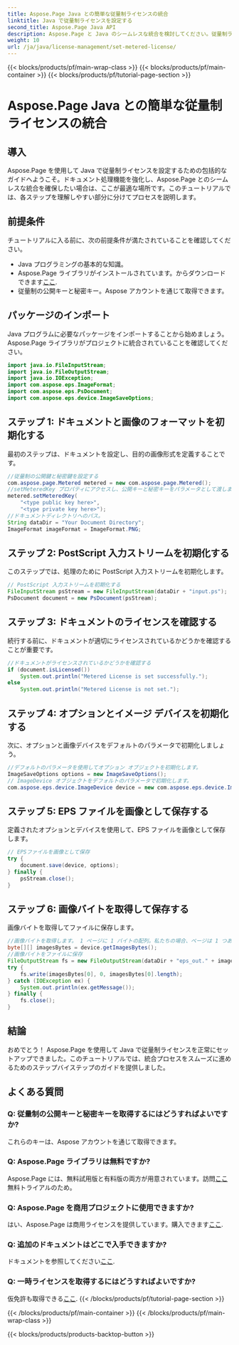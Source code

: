 ```yaml
---
title: Aspose.Page Java との簡単な従量制ライセンスの統合
linktitle: Java で従量制ライセンスを設定する
second_title: Aspose.Page Java API
description: Aspose.Page と Java のシームレスな統合を検討してください。従量制ライセンスを簡単にセットアップし、ドキュメント処理機能を強化します。
weight: 10
url: /ja/java/license-management/set-metered-license/
---
```


{{< blocks/products/pf/main-wrap-class >}}
{{< blocks/products/pf/main-container >}}
{{< blocks/products/pf/tutorial-page-section >}}

# Aspose.Page Java との簡単な従量制ライセンスの統合

## 導入
Aspose.Page を使用して Java で従量制ライセンスを設定するための包括的なガイドへようこそ。ドキュメント処理機能を強化し、Aspose.Page とのシームレスな統合を確保したい場合は、ここが最適な場所です。このチュートリアルでは、各ステップを理解しやすい部分に分けてプロセスを説明します。
## 前提条件
チュートリアルに入る前に、次の前提条件が満たされていることを確認してください。
- Java プログラミングの基本的な知識。
-  Aspose.Page ライブラリがインストールされています。からダウンロードできます[ここ](https://releases.aspose.com/page/java/).
- 従量制の公開キーと秘密キー。Aspose アカウントを通じて取得できます。
## パッケージのインポート
Java プログラムに必要なパッケージをインポートすることから始めましょう。 Aspose.Page ライブラリがプロジェクトに統合されていることを確認してください。
```java
import java.io.FileInputStream;
import java.io.FileOutputStream;
import java.io.IOException;
import com.aspose.eps.ImageFormat;
import com.aspose.eps.PsDocument;
import com.aspose.eps.device.ImageSaveOptions;

```
## ステップ 1: ドキュメントと画像のフォーマットを初期化する
最初のステップは、ドキュメントを設定し、目的の画像形式を定義することです。
```java
//従量制の公開鍵と秘密鍵を設定する
com.aspose.page.Metered metered = new com.aspose.page.Metered();
//setMeteredKey プロパティにアクセスし、公開キーと秘密キーをパラメータとして渡します。
metered.setMeteredKey(
    "<type public key here>",
    "<type private key here>");
//ドキュメントディレクトリへのパス。
String dataDir = "Your Document Directory";
ImageFormat imageFormat = ImageFormat.PNG;
```
## ステップ 2: PostScript 入力ストリームを初期化する
このステップでは、処理のために PostScript 入力ストリームを初期化します。
```java
// PostScript 入力ストリームを初期化する
FileInputStream psStream = new FileInputStream(dataDir + "input.ps");
PsDocument document = new PsDocument(psStream);
```
## ステップ 3: ドキュメントのライセンスを確認する
続行する前に、ドキュメントが適切にライセンスされているかどうかを確認することが重要です。
```java
//ドキュメントがライセンスされているかどうかを確認する
if (document.isLicensed())
    System.out.println("Metered License is set successfully.");
else
    System.out.println("Metered License is not set.");
```
## ステップ 4: オプションとイメージ デバイスを初期化する
次に、オプションと画像デバイスをデフォルトのパラメータで初期化しましょう。
```java
//デフォルトのパラメータを使用してオプション オブジェクトを初期化します。
ImageSaveOptions options = new ImageSaveOptions();
// ImageDevice オブジェクトをデフォルトのパラメータで初期化します。
com.aspose.eps.device.ImageDevice device = new com.aspose.eps.device.ImageDevice();
```
## ステップ 5: EPS ファイルを画像として保存する
定義されたオプションとデバイスを使用して、EPS ファイルを画像として保存します。
```java
// EPSファイルを画像として保存
try {
    document.save(device, options);
} finally {
    psStream.close();
}
```
## ステップ 6: 画像バイトを取得して保存する
画像バイトを取得してファイルに保存します。
```java
//画像バイトを取得します。 1 ページに 1 バイトの配列。私たちの場合、ページは 1 つあります。
byte[][] imagesBytes = device.getImagesBytes();
//画像バイトをファイルに保存
FileOutputStream fs = new FileOutputStream(dataDir + "eps_out." + imageFormat.toString().toLowerCase());
try {
    fs.write(imagesBytes[0], 0, imagesBytes[0].length);
} catch (IOException ex) {
    System.out.println(ex.getMessage());
} finally {
    fs.close();
}
```
## 結論
おめでとう！ Aspose.Page を使用して Java で従量制ライセンスを正常にセットアップできました。このチュートリアルでは、統合プロセスをスムーズに進めるためのステップバイステップのガイドを提供しました。
## よくある質問
### Q: 従量制の公開キーと秘密キーを取得するにはどうすればよいですか?
これらのキーは、Aspose アカウントを通じて取得できます。
### Q: Aspose.Page ライブラリは無料ですか?
 Aspose.Page には、無料試用版と有料版の両方が用意されています。訪問[ここ](https://releases.aspose.com/)無料トライアルのため。
### Q: Aspose.Page を商用プロジェクトに使用できますか?
はい、Aspose.Page は商用ライセンスを提供しています。購入できます[ここ](https://purchase.aspose.com/buy).
### Q: 追加のドキュメントはどこで入手できますか?
ドキュメントを参照してください[ここ](https://reference.aspose.com/page/java/).
### Q: 一時ライセンスを取得するにはどうすればよいですか?
仮免許も取得できる[ここ](https://purchase.aspose.com/temporary-license/).
{{< /blocks/products/pf/tutorial-page-section >}}

{{< /blocks/products/pf/main-container >}}
{{< /blocks/products/pf/main-wrap-class >}}

{{< blocks/products/products-backtop-button >}}
